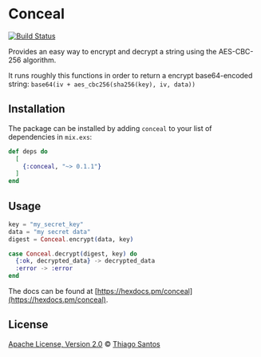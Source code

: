 # Conceal

[![Build Status](https://github.com/thiamsantos/health_check_plug/workflows/CI/badge.svg)](https://github.com/thiamsantos/health_check_plug/actions)

Provides an easy way to encrypt and decrypt a string using the AES-CBC-256 algorithm.

It runs roughly this functions in order to return a encrypt base64-encoded string:
`base64(iv + aes_cbc256(sha256(key), iv, data))`

## Installation

The package can be installed
by adding `conceal` to your list of dependencies in `mix.exs`:

```elixir
def deps do
  [
    {:conceal, "~> 0.1.1"}
  ]
end
```

## Usage

```elixir
key = "my_secret_key"
data = "my secret data"
digest = Conceal.encrypt(data, key)

case Conceal.decrypt(digest, key) do
  {:ok, decrypted_data} -> decrypted_data
  :error -> :error
end
```

The docs can be found at [https://hexdocs.pm/conceal](https://hexdocs.pm/conceal).

## License

[Apache License, Version 2.0](LICENSE) © [Thiago Santos](https://github.com/thiamsantos)
